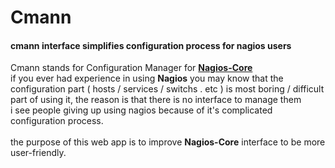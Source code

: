 # Cmann
#### cmann interface simplifies configuration process for nagios users
Cmann stands for Configuration Manager for [**Nagios-Core**](https://nagios.com)<br>
if you ever had experience in using **Nagios** you may know that the configuration part ( hosts / services / switchs . etc ) is most boring / difficult part of using it, the reason is that there is no interface to manage them<br>
i see people giving up using nagios because of it's complicated configuration process.<br><br>
the purpose of this web app is to improve **Nagios-Core** interface to be more user-friendly.<br>
